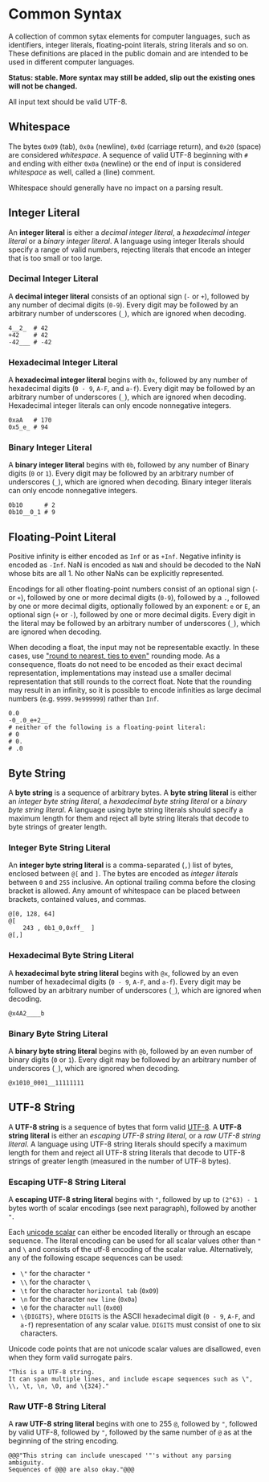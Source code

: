# Common Syntax

A collection of common sytax elements for computer languages, such as identifiers, integer literals, floating-point literals, string literals and so on. These definitions are placed in the public domain and are intended to be used in different computer languages.

**Status: stable. More syntax may still be added, slip out the existing ones will not be changed.**

All input text should be valid UTF-8.

## Whitespace

The bytes `0x09` (tab), `0x0a` (newline), `0x0d` (carriage return), and `0x20` (space) are considered *whitespace*. A sequence of valid UTF-8 beginning with `#` and ending with either `0x0a` (newline) or the end of input is considered *whitespace* as well, called a (line) comment.

Whitespace should generally have no impact on a parsing result.

## Integer Literal

An **integer literal** is either a *decimal integer literal*, a *hexadecimal integer literal* or a *binary integer literal*. A language using integer literals should specify a range of valid numbers, rejecting literals that encode an integer that is too small or too large.

### Decimal Integer Literal

A **decimal integer literal** consists of an optional sign (`-` or `+`), followed by any number of decimal digits (`0-9`). Every digit may be followed by an arbitrary number of underscores (`_`), which are ignored when decoding.

```
4__2_  # 42
+42    # 42
-42___ # -42
```

### Hexadecimal Integer Literal

A **hexadecimal integer literal** begins with `0x`, followed by any number of hexadecimal digits (`0 - 9`, `A-F`, and `a-f`). Every digit may be followed by an arbitrary number of underscores (`_`), which are ignored when decoding. Hexadecimal integer literals can only encode nonnegative integers.

```
0xaA   # 170
0x5_e_ # 94
```

### Binary Integer Literal

A **binary integer literal** begins with `0b`, followed by any number of Binary digits (`0` or `1`). Every digit may be followed by an arbitrary number of underscores (`_`), which are ignored when decoding. Binary integer literals can only encode nonnegative integers.

```
0b10      # 2
0b10__0_1 # 9
```

## Floating-Point Literal

Positive infinity is either encoded as `Inf` or as `+Inf`. Negative infinity is encoded as `-Inf`. NaN is encoded as `NaN` and should be decoded to the NaN whose bits are all 1. No other NaNs can be explicitly represented.

Encodings for all other floating-point numbers consist of an optional sign (`-` or `+`), followed by one or more decimal digits (`0-9`), followed by a `.`, followed by one or more decimal digits, optionally followed by an exponent: `e` or `E`, an optional sign (`+` or `-`), followed by one or more decimal digits. Every digit in the literal may be followed by an arbitrary number of underscores (`_`), which are ignored when decoding.

When decoding a float, the input may not be representable exactly. In these cases, use ["round to nearest, ties to even"](https://en.wikipedia.org/wiki/IEEE_754#Roundings_to_nearest) rounding mode. As a consequence, floats do not need to be encoded as their exact decimal representation, implementations may instead use a smaller decimal representation that still rounds to the correct float. Note that the rounding may result in an infinity, so it is possible to encode infinities as large decimal numbers (e.g. `9999.9e999999`) rather than `Inf`.

```
0.0
-0_.0_e+2__
# neither of the following is a floating-point literal:
# 0
# 0.
# .0
```

## Byte String

A **byte string** is a sequence of arbitrary bytes. A **byte string literal** is either an *integer byte string literal*, a *hexadecimal byte string literal* or a *binary byte string literal*. A language using byte string literals should specify a maximum length for them and reject all byte string literals that decode to byte strings of greater length.

### Integer Byte String Literal

An **integer byte string literal** is a comma-separated (`,`) list of bytes, enclosed between `@[` and `]`. The bytes are encoded as *integer literals* between `0` and `255` inclusive. An optional trailing comma before the closing bracket is allowed. Any amount of whitespace can be placed between brackets, contained values, and commas.

```
@[0, 128, 64]
@[
    243 , 0b1_0,0xff_  ]
@[,]
```

### Hexadecimal Byte String Literal

A **hexadecimal byte string literal** begins with `@x`, followed by an even number of hexadecimal digits (`0 - 9`, `A-F`, and `a-f`). Every digit may be followed by an arbitrary number of underscores (`_`), which are ignored when decoding.

```
@x4A2____b
```

### Binary Byte String Literal

A **binary byte string literal** begins with `@b`, followed by an even number of binary digits (`0` or `1`). Every digit may be followed by an arbitrary number of underscores (`_`), which are ignored when decoding.

```
@x1010_0001__11111111
```

## UTF-8 String

A **UTF-8 string** is a sequence of bytes that form valid [UTF-8](https://en.wikipedia.org/wiki/UTF-8). A **UTF-8 string literal** is either an *escaping UTF-8 string literal*, or a *raw UTF-8 string literal*. A language using UTF-8 string literals should specify a maximum length for them and reject all UTF-8 string literals that decode to UTF-8 strings of greater length (measured in the number of UTF-8 bytes).

### Escaping UTF-8 String Literal

A **escaping UTF-8 string literal** begins with `"`, followed by up to `(2^63) - 1` bytes worth of scalar encodings (see next paragraph), followed by another `"`.

Each [unicode scalar](http://www.unicode.org/glossary/#unicode_scalar_value) can either be encoded literally or through an escape sequence. The literal encoding can be used for all scalar values other than `"` and `\` and consists of the utf-8 encoding of the scalar value. Alternatively, any of the following escape sequences can be used:

- `\"` for the character `"`
- `\\` for the character `\`
- `\t` for the character `horizontal tab` (`0x09`)
- `\n` for the character `new line` (`0x0a`)
- `\0` for the character `null` (`0x00`)
- `\{DIGITS}`, where `DIGITS` is the ASCII hexadecimal digit (`0 - 9`, `A-F`, and `a-f`) representation of any scalar value. `DIGITS` must consist of one to six characters.

Unicode code points that are not unicode scalar values are disallowed, even when they form valid surrogate pairs.

```
"This is a UTF-8 string.
It can span multiple lines, and include escape sequences such as \", \\, \t, \n, \0, and \{324}."
```

### Raw UTF-8 String Literal

A **raw UTF-8 string literal** begins with one to 255 `@`, followed by `"`, followed by valid UTF-8, followed by `"`, followed by the same number of `@` as at the beginning of the string encoding.

```
@@@"This string can include unescaped '"'s without any parsing ambiguity.
Sequences of @@@ are also okay."@@@
```

<!--
Not yet part of the specification, might still change.

## Name

A **name** consists of one to `2^63 - 1` characters from the following ranges: `0-9`, `A-Z`, `a-z`, `_`. The first character of a *name* must not be a decimal digit.

## Identifier

An **identifier** consists of one to `2^63 - 1` *names*, with two colons (`::`) between any two of them, e.g., `foo`, `foo::bar`, `foo::bar::baz`, and so on. Every *name* is also an *identifier*. -->
